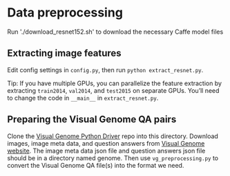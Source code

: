 # Data preprocessing

Run './download_resnet152.sh' to download the necessary Caffe model files

## Extracting image features

Edit config settings in `config.py`, then run `python extract_resnet.py`.

Tip: If you have multiple GPUs, you can parallelize the feature extraction by extracting `train2014`, `val2014`, and `test2015` on separate GPUs. You’ll need to change the code in `__main__` in `extract_resnet.py`.

## Preparing the Visual Genome QA pairs

Clone the [Visual Genome Python Driver](https://github.com/ranjaykrishna/visual_genome_python_driver) repo into this directory. Download images, image meta data, and question answers from [Visual Genome website](https://visualgenome.org/api/v0/). The image meta data json file and question answers json file should be in a directory named genome. Then use `vg_preprocessing.py` to convert the Visual Genome QA file(s) into the format we need. 
